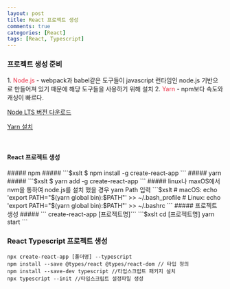 ```yaml
---
layout: post
title: React 프로젝트 생성
comments: true
categories: [React]
tags: [React, Typescript]
---
```


<h3>프로젝트 생성 준비</h3>
1. <span style="color:#ed3249">Node.js</span> - webpack과 babel같은 도구들이 javascript 런타임인 node.js 기반으로 만들어져 있기 때문에 해당 도구들을 사용하기 위해 설치
2. <span style="color:#ed3249">Yarn</span> - npm보다 속도와 캐싱이 빠르다.

[Node LTS 버전 다운로드](https://nodejs.org/ko/download/)

[Yarn 설치](https://yarnpkg.com/en/docs/install)

<br/>

<h4>React 프로젝트 생성</h4>
##### npm #####
```$xslt
$ npm install -g create-react-app
```
##### yarn #####
```$xslt
$ yarn add -g create-react-app
```
##### linux나 maxOS에서 nvm을 통하여 node.js를 설치 했을 경우 yarn Path 입력
```$xslt
# macOS:
echo 'export PATH="$(yarn global bin):$PATH"' >> ~/.bash_profile
# Linux:
echo 'export PATH="$(yarn global bin):$PATH"' >> ~/.bashrc
```
##### 프로젝트 생성 #####
``` create-react-app [프로젝트명]```
```$xslt
cd [프로젝트명]
yarn start
```


<br/>
<h3>React Typescript 프로젝트 생성</h3>

```$xslt
npx create-react-app [폴더명] --typescript
npm install --save @types/react @types/react-dom // 타입 정의
npm install --save-dev typescript //타입스크립트 패키지 설치
npx typescript --init //타입스크립트 설정파일 생성
```



